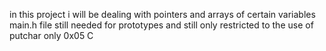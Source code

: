 in this project i will be dealing with pointers and arrays of certain variables
main.h file still needed for prototypes and still only restricted to the use of putchar only
0x05 C
